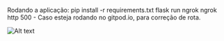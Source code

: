 Rodando a aplicação:
pip install -r requirements.txt
flask run
ngrok ngrok http 500 - Caso esteja rodando no gitpod.io, para correção de rota.

![Alt text](https://uploaddeimagens.com.br/images/003/403/877/full/l3.jpg?1630174150 "Screenshot")

